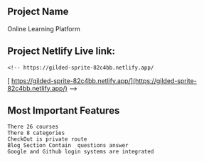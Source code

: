 
## Project Name
Online Learning Platform
## Project Netlify Live link:
    <!-- https://gilded-sprite-82c4bb.netlify.app/
   [ https://gilded-sprite-82c4bb.netlify.app/](https://gilded-sprite-82c4bb.netlify.app/) -->
## Most Important Features
    There 26 courses
    There 8 categories
    CheckOut is private route
    Blog Section Contain  questions answer
    Google and Github login systems are integrated

